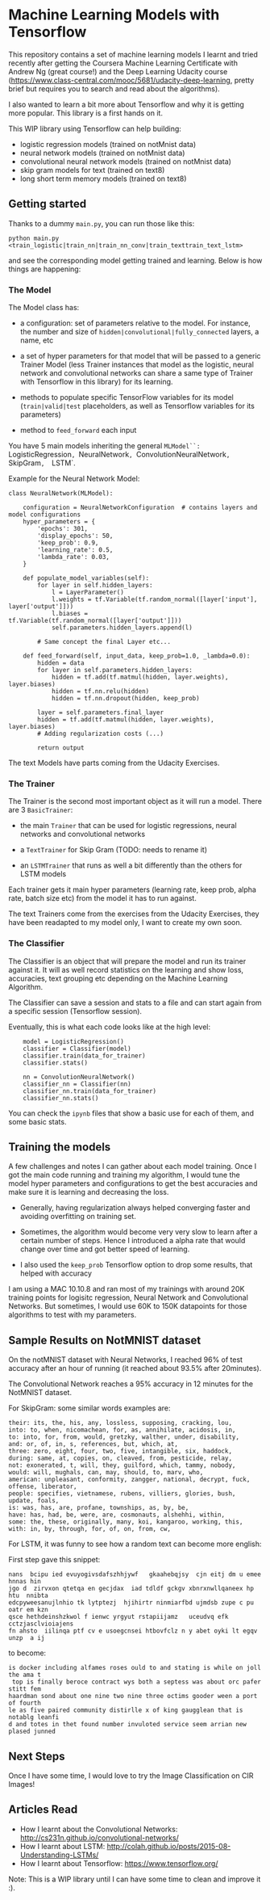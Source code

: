 # Machine Learning Models with Tensorflow

This repository contains a set of machine learning models I learnt and tried recently
after getting the Coursera Machine Learning Certificate with Andrew Ng (great course!)
and the Deep Learning Udacity course (https://www.class-central.com/mooc/5681/udacity-deep-learning,
pretty brief but requires you to search and read about the algorithms).

I also wanted to learn a bit more about Tensorflow and why it is getting more popular.
This library is a first hands on it.

This WIP library using Tensorflow can help building:
   - logistic regression models           (trained on notMnist data)
   - neural network models                (trained on notMnist data)
   - convolutional neural network models  (trained on notMnist data)
   - skip gram models for text            (trained on text8)
   - long short term memory models        (trained on text8)


## Getting started

Thanks to a dummy `main.py`, you can run those like this:

```
python main.py <train_logistic|train_nn|train_nn_conv|train_texttrain_text_lstm>
```

and see the corresponding model getting trained and learning.
Below is how things are happening:

### The Model
The Model class has:

 * a configuration: set of parameters relative to the model. For instance, the number
 and size of `hidden|convolutional|fully_connected` layers, a name, etc

 * a set of hyper parameters for that model that will be passed to a generic Trainer Model (less
 Trainer instances that model as the logistic, neural network and convolutional networks can share
 a same type of Trainer with Tensorflow in this library) for its learning.

 * methods to populate specific TensorFlow variables for its model (`train|valid|test` placeholders,
 as well as Tensorflow variables for its parameters)

 * method to `feed_forward` each input

You have 5 main models inheriting the general `MLModel``: `LogisticRegression`, `NeuralNetwork`,
`ConvolutionNeuralNetwork`, `SkipGram`,  `LSTM`.

Example for the Neural Network Model:

```
class NeuralNetwork(MLModel):

    configuration = NeuralNetworkConfiguration  # contains layers and model configurations
    hyper_parameters = {
        'epochs': 301,
        'display_epochs': 50,
        'keep_prob': 0.9,
        'learning_rate': 0.5,
        'lambda_rate': 0.03,
    }

    def populate_model_variables(self):
        for layer in self.hidden_layers:
            l = LayerParameter()
            l.weights = tf.Variable(tf.random_normal([layer['input'], layer['output']]))
            l.biases = tf.Variable(tf.random_normal([layer['output']]))
            self.parameters.hidden_layers.append(l)

        # Same concept the final Layer etc...

    def feed_forward(self, input_data, keep_prob=1.0, _lambda=0.0):
        hidden = data
        for layer in self.parameters.hidden_layers:
            hidden = tf.add(tf.matmul(hidden, layer.weights), layer.biases)
            hidden = tf.nn.relu(hidden)
            hidden = tf.nn.dropout(hidden, keep_prob)

        layer = self.parameters.final_layer
        hidden = tf.add(tf.matmul(hidden, layer.weights), layer.biases)
        # Adding regularization costs (...)

        return output
```

The text Models have parts coming from the Udacity Exercises.


### The Trainer
The Trainer is the second most important object as it will run a model.
There are 3 `BasicTrainer`:

   * the main `Trainer` that can be used for logistic regressions, neural networks and
   convolutional networks

   * a `TextTrainer` for Skip Gram (TODO: needs to rename it)

   * an `LSTMTrainer` that runs as well a bit differently than the others for
    LSTM models

Each trainer gets it main hyper parameters (learning rate, keep prob, alpha rate, batch size etc)
from the model it has to run against.

The text Trainers come from the exercises from the Udacity Exercises, they have been
readapted to my model only, I want to create my own soon.


### The Classifier
The Classifier is an object that will prepare the model and run its trainer against it.
It will as well record statistics on the learning and show loss, accuracies,
text grouping etc depending on the Machine Learning Algorithm.

The Classifier can save a session and stats to a file and can start again from
a specific session (Tensorflow session).


Eventually, this is what each code looks like at the high level:

```
    model = LogisticRegression()
    classifier = Classifier(model)
    classifier.train(data_for_trainer)
    classifier.stats()

    nn = ConvolutionNeuralNetwork()
    classifier_nn = Classifier(nn)
    classifier_nn.train(data_for_trainer)
    classifier_nn.stats()
```

You can check the `ipynb` files that show a basic use for each of them, and some basic stats.

## Training the models

A few challenges and notes I can gather about each model training. Once I got the main code running and
training my algorithm, I would tune the model hyper parameters and configurations to get the best accuracies and
make sure it is learning and decreasing the loss.

 * Generally, having regularization always helped converging faster and avoiding overfitting on training set.

 * Sometimes, the algorithm would become very very slow to learn after a certain number of steps.
Hence I introduced a alpha rate that would change over time and got better speed of learning.

 * I also used the `keep_prob` Tensorflow option to drop some results, that helped with accuracy

I am using a MAC 10.10.8 and ran most of my trainings with around 20K training points for logisitc regression,
Neural Network and Convolutional Networks. But sometimes, I would use 60K to 150K datapoints for those algorithms
to test with my parameters.


## Sample Results on NotMNIST dataset

On the notMNIST dataset with Neural Networks, I reached 96% of test accuracy after an hour of running
(it reached about 93.5% after 20minutes).

The Convolutional Network reaches a 95% accuracy in 12 minutes for the NotMNIST dataset.

For SkipGram: some similar words examples are:
```
their: its, the, his, any, lossless, supposing, cracking, lou,
into: to, when, nicomachean, for, as, annihilate, acidosis, in,
to: into, for, from, would, gretzky, walther, under, disability,
and: or, of, in, s, references, but, which, at,
three: zero, eight, four, two, five, intangible, six, haddock,
during: same, at, copies, on, cleaved, from, pesticide, relay,
not: exonerated, t, will, they, guilford, which, tammy, nobody,
would: will, mughals, can, may, should, to, marv, who,
american: unpleasant, conformity, zangger, national, decrypt, fuck, offense, liberator,
people: specifies, vietnamese, rubens, villiers, glories, bush, update, foals,
is: was, has, are, profane, townships, as, by, be,
have: has, had, be, were, are, cosmonauts, alshehhi, within,
some: the, these, originally, many, koi, kangaroo, working, this,
with: in, by, through, for, of, on, from, cw,
```

For LSTM, it was funny to see how a random text can become more english:

First step gave this snippet:
```
nans  bcipu ied evuyogivsdafszhhjywf   gkaahebqjsy  cjn eitj dm u emee hnnas hin
jgo d  zirvxon qtetqa en gecjdax  iad tdldf gckgv xbnrxnwllqaneex hp htu  nnibta
edcpyweesanujlnhio tk lytptezj  hjihirtr ninmiarfbd ujmdsb zupe c pu oatr em kzn
qsce hethdeinshzkwol f ienwc yrgyut rstapiijamz   uceudvq efk cctzjasclvioiajens
fn ahsto  iilinqa ptf cv e usoegcnsei htbovfclz n y abet oyki lt egqv unzp  a ij
```
to become:
```
is docker including alfames roses ould to and stating is while on joll the ama t
 top is finally beroce contract wys both a septess was about orc pafer stitt fem
haardman sond about one nine two nine three octims gooder ween a port of fourth
le as five paired community distirlle x of king gaugglean that is notablg leanfi
d and totes in thet found number invuloted service seem arrian new plased junned
```

## Next Steps
Once I have some time, I would love to try the Image Classification on CIR Images!


## Articles Read
 * How I learnt about the Convolutional Networks: http://cs231n.github.io/convolutional-networks/
 * How I learnt about LSTM: http://colah.github.io/posts/2015-08-Understanding-LSTMs/
 * How I learnt about Tensorflow: https://www.tensorflow.org/

Note: This is a WIP library until I can have some time to clean and improve it :).

